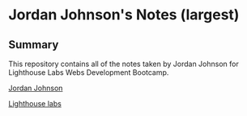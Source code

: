 # Jordan Johnson's Notes (largest) 
## Summary

This repository contains all of the notes taken by Jordan Johnson for Lighthouse Labs Webs Development Bootcamp.


[Jordan Johnson](https://github.com/jordanj83)

[Lighthouse labs](https://www.lighthouselabs.ca/)